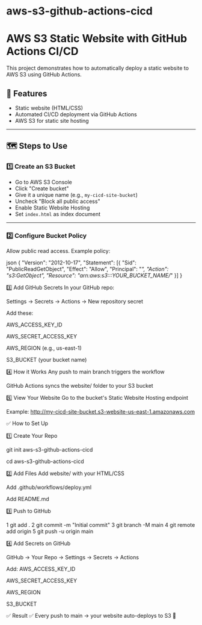 # aws-s3-github-actions-cicd

# AWS S3 Static Website with GitHub Actions CI/CD

This project demonstrates how to automatically deploy a static website to AWS S3 using GitHub Actions.

## 🚀 Features
- Static website (HTML/CSS)
- Automated CI/CD deployment via GitHub Actions
- AWS S3 for static site hosting

---

## 🗺️ Steps to Use

### 1️⃣ Create an S3 Bucket
- Go to AWS S3 Console
- Click "Create bucket"
- Give it a unique name (e.g., `my-cicd-site-bucket`)
- Uncheck "Block all public access"
- Enable Static Website Hosting
- Set `index.html` as index document

---

### 2️⃣ Configure Bucket Policy

Allow public read access. Example policy:

json
{
  "Version": "2012-10-17",
  "Statement": [{
    "Sid": "PublicReadGetObject",
    "Effect": "Allow",
    "Principal": "*",
    "Action": "s3:GetObject",
    "Resource": "arn:aws:s3:::YOUR_BUCKET_NAME/*"
  }]
}

3️⃣ Add GitHub Secrets
In your GitHub repo:

Settings → Secrets → Actions → New repository secret

Add these:

AWS_ACCESS_KEY_ID

AWS_SECRET_ACCESS_KEY

AWS_REGION (e.g., us-east-1)

S3_BUCKET (your bucket name)

4️⃣ How it Works
Any push to main branch triggers the workflow

GitHub Actions syncs the website/ folder to your S3 bucket

5️⃣ View Your Website
Go to the bucket's Static Website Hosting endpoint

Example: http://my-cicd-site-bucket.s3-website-us-east-1.amazonaws.com


✅ How to Set Up

1️⃣ Create Your Repo

git init aws-s3-github-actions-cicd

cd aws-s3-github-actions-cicd

2️⃣ Add Files
Add website/ with your HTML/CSS

Add .github/workflows/deploy.yml

Add README.md

3️⃣ Push to GitHub

1 git add .
2 git commit -m "Initial commit"
3 git branch -M main
4 git remote add origin <YOUR-GITHUB-REPO-URL>
5 git push -u origin main

4️⃣ Add Secrets on GitHub

GitHub → Your Repo → Settings → Secrets → Actions

Add:
AWS_ACCESS_KEY_ID

AWS_SECRET_ACCESS_KEY

AWS_REGION

S3_BUCKET

✅ Result
✅ Every push to main → your website auto-deploys to S3 🚀
